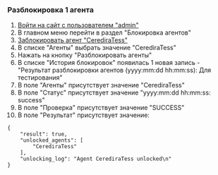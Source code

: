 ### Разблокировка 1 агента

1. [Войти на сайт с пользователем "admin"](../../../0.%20Шаги/1.%20Войти%20на%20сайт%20с%20пользователем%20username.md)
1. В главном меню перейти в раздел "Блокировка агентов"
1. [Заблокировать агент "CerediraTess"](1.%20Блокировка%201%20агента.md)
1. В списке "Агенты" выбрать значение "CerediraTess"
1. Нажать на кнопку "Разблокировать агенты"
1. В списке "История блокировок" появилась 1 новая запись - "Результат разблокировки агентов (yyyy:mm:dd hh:mm:ss): Для тестирования"
1. В поле "Агенты" присутствует значение "CerediraTess"
1. В поле "Статус" присутствует значение "yyyy:mm:dd hh:mm:ss: success"
1. В поле "Проверка" присутствует значение "SUCCESS"
1. В поле "Результат" присутствует значение:
```
{
    "result": true,
    "unlocked_agents": [
        "CerediraTess"
    ],
    "unlocking_log": "Agent CerediraTess unlocked\n"
}
```